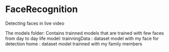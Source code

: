 # FaceRecognition
Detecting faces in live video

The models folder:
  Contains trainned models that are trained with few faces from day to day life 
  model:
        trainningData : dataset model with my face for detection
        home          : dataset model trainned with my family members
